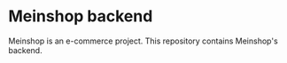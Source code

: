 # Meinshop backend

Meinshop is an e-commerce project. This repository contains Meinshop's backend.
